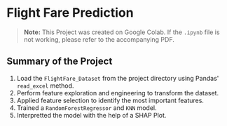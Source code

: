 # Flight Fare Prediction

> **Note:** This Project was created on Google Colab. If the `.ipynb` file is not working, please refer to the accompanying PDF.

## Summary of the Project

1. Load the `FlightFare_Dataset` from the project directory using Pandas' `read_excel` method.  
2. Perform feature exploration and engineering to transform the dataset.  
3. Applied feature selection to identify the most important features.  
4. Trained a `RandomForestRegressor` and `KNN`  model.  
5. Interpretted the model with the help of a SHAP Plot.

